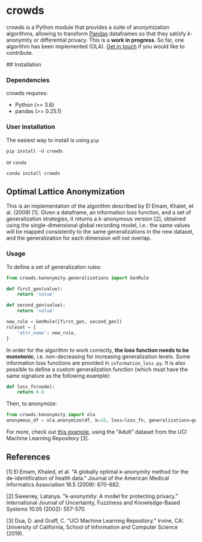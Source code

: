 # crowds
crowds is a Python module that provides a suite of anonymization algorithms, allowing to transform [Pandas](https://pandas.pydata.org/) dataframes so that they satisfy *k*-anonymity or differential privacy. This is a **work in progress**. So far, one algorithm has been implemented (OLA). [Get in touch](mailto:leo@mazzone.space) if you would like to contribute.

## Installation
### Dependencies
crowds requires:
- Python (>= 3.6)
- pandas (>= 0.25.1)

### User installation
The easiest way to install is using `pip`
```
pip install -U crowds
```
or `conda`
```
conda install crowds
```

## Optimal Lattice Anonymization
This is an implementation of the algorithm described by El Emam, Khalet, et al. (2009) [1]. Given a dataframe, an information loss function, and a set of generalization strategies, it returns a *k*-anonymous version [2], obtained using the single-dimensional global recording model, i.e.: the same values will be mapped consistently to the same generalizations in the new dataset, and the generalization for each dimension will not overlap.

### Usage
To define a set of generalization rules:

```python
from crowds.kanonymity.generalizations import GenRule

def first_gen(value):
    return 'value'

def second_gen(value):
    return 'value'

new_rule = GenRule([first_gen, second_gen])
ruleset = {
    'attr_name': new_rule,
}
```

In order for the algorithm to work correctly, **the loss function needs to be monotonic**, i.e. non-decreasing for increasing generalization levels. Some information loss functions are provided in `information_loss.py`. It is also possible to define a custom generalization function (which must have the same signature as the following example):

```python
def loss_fn(node):
    return 0.0
```

Then, to anonymize:

```python
from crowds.kanonymity import ola
anonymous_df = ola.anonymize(df, k=10, loss=loss_fn, generalizations=gen_rules)
```

For more, check out [this example](example/example.py), using the "Adult" dataset from the UCI Machine Learning Repository [3].

## References
[1] El Emam, Khaled, et al. "A globally optimal k-anonymity method for the de-identification of health data." Journal of the American Medical Informatics Association 16.5 (2009): 670-682.

[2] Sweeney, Latanya. "k-anonymity: A model for protecting privacy." International Journal of Uncertainty, Fuzziness and Knowledge-Based Systems 10.05 (2002): 557-570.

[3] Dua, D. and Graff, C. "UCI Machine Learning Repository." Irvine, CA: University of California, School of Information and Computer Science (2019). 
